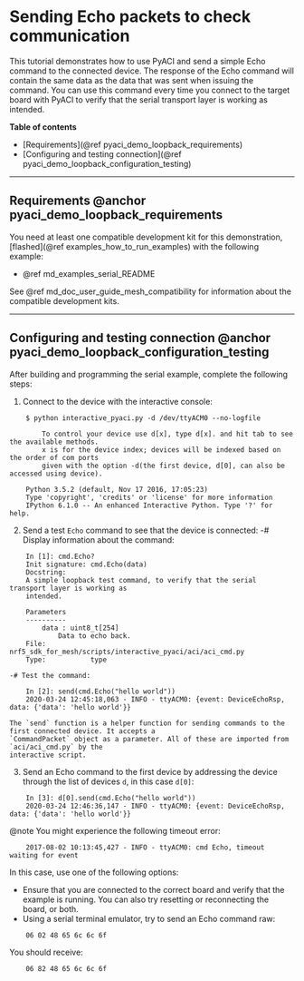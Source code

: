 # Sending Echo packets to check communication

This tutorial demonstrates how to use PyACI and send a simple Echo command to the connected device.
The response of the Echo command will contain the same data as the data that was sent
when issuing the command. You can use this command every time you connect to the target board
with PyACI to verify that the serial transport layer is working as intended.

**Table of contents**
- [Requirements](@ref pyaci_demo_loopback_requirements)
- [Configuring and testing connection](@ref pyaci_demo_loopback_configuration_testing)


---

## Requirements @anchor pyaci_demo_loopback_requirements

You need at least one compatible development kit for this demonstration,
[flashed](@ref examples_how_to_run_examples) with the following example:
- @ref md_examples_serial_README

See @ref md_doc_user_guide_mesh_compatibility for information about the compatible development kits.


---

## Configuring and testing connection @anchor pyaci_demo_loopback_configuration_testing

After building and programming the serial example, complete the following steps:
1. Connect to the device with the interactive console:
```
    $ python interactive_pyaci.py -d /dev/ttyACM0 --no-logfile

        To control your device use d[x], type d[x]. and hit tab to see the available methods.
        x is for the device index; devices will be indexed based on the order of com ports
        given with the option -d(the first device, d[0], can also be accessed using device).

    Python 3.5.2 (default, Nov 17 2016, 17:05:23)
    Type 'copyright', 'credits' or 'license' for more information
    IPython 6.1.0 -- An enhanced Interactive Python. Type '?' for help.
```
2. Send a test `Echo` command to see that the device is connected:
    -# Display information about the command:
```
    In [1]: cmd.Echo?
    Init signature: cmd.Echo(data)
    Docstring:
    A simple loopback test command, to verify that the serial transport layer is working as
    intended.
    
    Parameters
    ----------
        data : uint8_t[254]
            Data to echo back.
    File:           nrf5_sdk_for_mesh/scripts/interactive_pyaci/aci/aci_cmd.py
    Type:           type
```
    -# Test the command:
```
    In [2]: send(cmd.Echo("hello world"))
    2020-03-24 12:45:18,063 - INFO - ttyACM0: {event: DeviceEchoRsp, data: {'data': 'hello world'}}
```
    The `send` function is a helper function for sending commands to the first connected device. It accepts a
    `CommandPacket` object as a parameter. All of these are imported from `aci/aci_cmd.py` by the
    interactive script.
3. Send an Echo command to the first device by addressing the device through the list of devices `d`,
in this case `d[0]`:
```
    In [3]: d[0].send(cmd.Echo("hello world"))
    2020-03-24 12:46:36,147 - INFO - ttyACM0: {event: DeviceEchoRsp, data: {'data': 'hello world'}}
```


@note
You might experience the following timeout error:
```
    2017-08-02 10:13:45,427 - INFO - ttyACM0: cmd Echo, timeout waiting for event
```
In this case, use one of the following options:
- Ensure that you are connected to the correct board and verify that the example is
running. You can also try resetting or reconnecting the board, or both.
- Using a serial terminal emulator, try to send an Echo command raw:
```
    06 02 48 65 6c 6c 6f
```
You should receive:
```
    06 82 48 65 6c 6c 6f
```